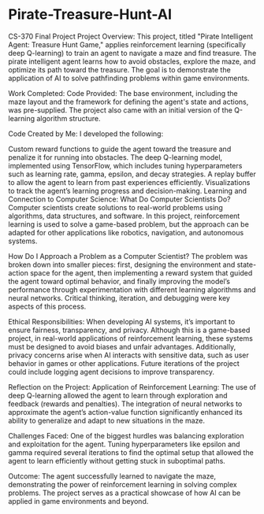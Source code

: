 # Pirate-Treasure-Hunt-AI
CS-370 Final Project
Project Overview:
This project, titled "Pirate Intelligent Agent: Treasure Hunt Game," applies reinforcement learning (specifically deep Q-learning) to train an agent to navigate a maze and find treasure. The pirate intelligent agent learns how to avoid obstacles, explore the maze, and optimize its path toward the treasure. The goal is to demonstrate the application of AI to solve pathfinding problems within game environments.

Work Completed:
Code Provided:
The base environment, including the maze layout and the framework for defining the agent's state and actions, was pre-supplied. The project also came with an initial version of the Q-learning algorithm structure.

Code Created by Me:
I developed the following:

Custom reward functions to guide the agent toward the treasure and penalize it for running into obstacles.
The deep Q-learning model, implemented using TensorFlow, which includes tuning hyperparameters such as learning rate, gamma, epsilon, and decay strategies.
A replay buffer to allow the agent to learn from past experiences efficiently.
Visualizations to track the agent’s learning progress and decision-making.
Learning and Connection to Computer Science:
What Do Computer Scientists Do? Computer scientists create solutions to real-world problems using algorithms, data structures, and software. In this project, reinforcement learning is used to solve a game-based problem, but the approach can be adapted for other applications like robotics, navigation, and autonomous systems.

How Do I Approach a Problem as a Computer Scientist? The problem was broken down into smaller pieces: first, designing the environment and state-action space for the agent, then implementing a reward system that guided the agent toward optimal behavior, and finally improving the model’s performance through experimentation with different learning algorithms and neural networks. Critical thinking, iteration, and debugging were key aspects of this process.

Ethical Responsibilities: When developing AI systems, it’s important to ensure fairness, transparency, and privacy. Although this is a game-based project, in real-world applications of reinforcement learning, these systems must be designed to avoid biases and unfair advantages. Additionally, privacy concerns arise when AI interacts with sensitive data, such as user behavior in games or other applications. Future iterations of the project could include logging agent decisions to improve transparency.

Reflection on the Project:
Application of Reinforcement Learning:
The use of deep Q-learning allowed the agent to learn through exploration and feedback (rewards and penalties). The integration of neural networks to approximate the agent’s action-value function significantly enhanced its ability to generalize and adapt to new situations in the maze.

Challenges Faced:
One of the biggest hurdles was balancing exploration and exploitation for the agent. Tuning hyperparameters like epsilon and gamma required several iterations to find the optimal setup that allowed the agent to learn efficiently without getting stuck in suboptimal paths.

Outcome:
The agent successfully learned to navigate the maze, demonstrating the power of reinforcement learning in solving complex problems. The project serves as a practical showcase of how AI can be applied in game environments and beyond.
